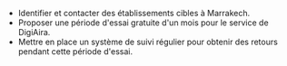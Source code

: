 - Identifier et contacter des établissements cibles à Marrakech.
- Proposer une période d'essai gratuite d'un mois pour le service de DigiAira.
- Mettre en place un système de suivi régulier pour obtenir des retours pendant cette période d'essai.